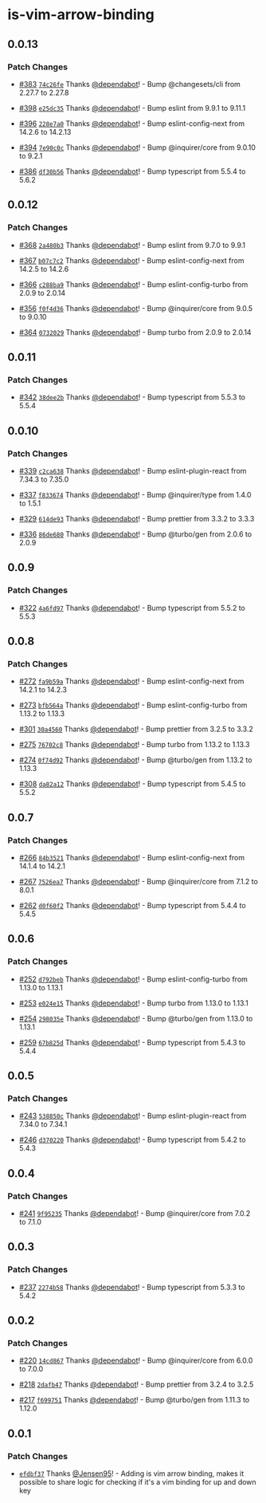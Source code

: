 # is-vim-arrow-binding

## 0.0.13

### Patch Changes

- [#383](https://github.com/Jensen95/inquirer-plugins/pull/383) [`74c26fe`](https://github.com/Jensen95/inquirer-plugins/commit/74c26feb0eb572a66e228b2b64b375265a23dc38) Thanks [@dependabot](https://github.com/apps/dependabot)! - Bump @changesets/cli from 2.27.7 to 2.27.8

- [#398](https://github.com/Jensen95/inquirer-plugins/pull/398) [`e25dc35`](https://github.com/Jensen95/inquirer-plugins/commit/e25dc3542a135907cbef5b601a1e01f6511d3b84) Thanks [@dependabot](https://github.com/apps/dependabot)! - Bump eslint from 9.9.1 to 9.11.1

- [#396](https://github.com/Jensen95/inquirer-plugins/pull/396) [`228e7a0`](https://github.com/Jensen95/inquirer-plugins/commit/228e7a0540aad5462b08608819d42c28d0f836aa) Thanks [@dependabot](https://github.com/apps/dependabot)! - Bump eslint-config-next from 14.2.6 to 14.2.13

- [#394](https://github.com/Jensen95/inquirer-plugins/pull/394) [`7e90c0c`](https://github.com/Jensen95/inquirer-plugins/commit/7e90c0c6d9c521d11d4713a2fa7f9b0994e7b3c6) Thanks [@dependabot](https://github.com/apps/dependabot)! - Bump @inquirer/core from 9.0.10 to 9.2.1

- [#386](https://github.com/Jensen95/inquirer-plugins/pull/386) [`df30b56`](https://github.com/Jensen95/inquirer-plugins/commit/df30b566b88c752992b574e9c4a0e93c7e3efcd5) Thanks [@dependabot](https://github.com/apps/dependabot)! - Bump typescript from 5.5.4 to 5.6.2

## 0.0.12

### Patch Changes

- [#368](https://github.com/Jensen95/inquirer-plugins/pull/368) [`2a480b3`](https://github.com/Jensen95/inquirer-plugins/commit/2a480b3ca2350f753ab2f3987eb430e402efab96) Thanks [@dependabot](https://github.com/apps/dependabot)! - Bump eslint from 9.7.0 to 9.9.1

- [#367](https://github.com/Jensen95/inquirer-plugins/pull/367) [`b07c7c2`](https://github.com/Jensen95/inquirer-plugins/commit/b07c7c2e42376d108ee36526b10fa9212f6144e7) Thanks [@dependabot](https://github.com/apps/dependabot)! - Bump eslint-config-next from 14.2.5 to 14.2.6

- [#366](https://github.com/Jensen95/inquirer-plugins/pull/366) [`c288ba9`](https://github.com/Jensen95/inquirer-plugins/commit/c288ba9076299b65e584feb24822359451fd7bee) Thanks [@dependabot](https://github.com/apps/dependabot)! - Bump eslint-config-turbo from 2.0.9 to 2.0.14

- [#356](https://github.com/Jensen95/inquirer-plugins/pull/356) [`f0f4d36`](https://github.com/Jensen95/inquirer-plugins/commit/f0f4d3636a11b16271c9d327b5f259a6416bd17e) Thanks [@dependabot](https://github.com/apps/dependabot)! - Bump @inquirer/core from 9.0.5 to 9.0.10

- [#364](https://github.com/Jensen95/inquirer-plugins/pull/364) [`0732029`](https://github.com/Jensen95/inquirer-plugins/commit/0732029a1150317881674fbdacd55b1d100257a4) Thanks [@dependabot](https://github.com/apps/dependabot)! - Bump turbo from 2.0.9 to 2.0.14

## 0.0.11

### Patch Changes

- [#342](https://github.com/Jensen95/inquirer-plugins/pull/342) [`38dee2b`](https://github.com/Jensen95/inquirer-plugins/commit/38dee2be5cbc7ac0e8acf1813750e077358c950e) Thanks [@dependabot](https://github.com/apps/dependabot)! - Bump typescript from 5.5.3 to 5.5.4

## 0.0.10

### Patch Changes

- [#339](https://github.com/Jensen95/inquirer-plugins/pull/339) [`c2ca638`](https://github.com/Jensen95/inquirer-plugins/commit/c2ca638b602bcb2660b7d1b795d1bc94bdb417ea) Thanks [@dependabot](https://github.com/apps/dependabot)! - Bump eslint-plugin-react from 7.34.3 to 7.35.0

- [#337](https://github.com/Jensen95/inquirer-plugins/pull/337) [`f833674`](https://github.com/Jensen95/inquirer-plugins/commit/f833674aecf1ce7abd6838e23cd3aa40b0904eae) Thanks [@dependabot](https://github.com/apps/dependabot)! - Bump @inquirer/type from 1.4.0 to 1.5.1

- [#329](https://github.com/Jensen95/inquirer-plugins/pull/329) [`614de93`](https://github.com/Jensen95/inquirer-plugins/commit/614de9336a74fc3e6f0e34eabcea189ae170860b) Thanks [@dependabot](https://github.com/apps/dependabot)! - Bump prettier from 3.3.2 to 3.3.3

- [#336](https://github.com/Jensen95/inquirer-plugins/pull/336) [`86de680`](https://github.com/Jensen95/inquirer-plugins/commit/86de680ee46deffbeaa186d641287ce9beccc442) Thanks [@dependabot](https://github.com/apps/dependabot)! - Bump @turbo/gen from 2.0.6 to 2.0.9

## 0.0.9

### Patch Changes

- [#322](https://github.com/Jensen95/inquirer-plugins/pull/322) [`4a6fd97`](https://github.com/Jensen95/inquirer-plugins/commit/4a6fd97072762abec1ee2e1da1e55bb68bbb65fd) Thanks [@dependabot](https://github.com/apps/dependabot)! - Bump typescript from 5.5.2 to 5.5.3

## 0.0.8

### Patch Changes

- [#272](https://github.com/Jensen95/inquirer-plugins/pull/272) [`fa9b59a`](https://github.com/Jensen95/inquirer-plugins/commit/fa9b59a9a36de76d3cb2b5e3898e1166371e880a) Thanks [@dependabot](https://github.com/apps/dependabot)! - Bump eslint-config-next from 14.2.1 to 14.2.3

- [#273](https://github.com/Jensen95/inquirer-plugins/pull/273) [`bfb564a`](https://github.com/Jensen95/inquirer-plugins/commit/bfb564a8faa17d7992c4458da80c3d1aef3db300) Thanks [@dependabot](https://github.com/apps/dependabot)! - Bump eslint-config-turbo from 1.13.2 to 1.13.3

- [#301](https://github.com/Jensen95/inquirer-plugins/pull/301) [`30a4560`](https://github.com/Jensen95/inquirer-plugins/commit/30a456002db92f5773462178f3be80af58699ae1) Thanks [@dependabot](https://github.com/apps/dependabot)! - Bump prettier from 3.2.5 to 3.3.2

- [#275](https://github.com/Jensen95/inquirer-plugins/pull/275) [`76702c8`](https://github.com/Jensen95/inquirer-plugins/commit/76702c8129cc6935db88a8ceec2742e3826db5f1) Thanks [@dependabot](https://github.com/apps/dependabot)! - Bump turbo from 1.13.2 to 1.13.3

- [#274](https://github.com/Jensen95/inquirer-plugins/pull/274) [`0f74d92`](https://github.com/Jensen95/inquirer-plugins/commit/0f74d92f836b7ac9642f557de294e97a070fa42b) Thanks [@dependabot](https://github.com/apps/dependabot)! - Bump @turbo/gen from 1.13.2 to 1.13.3

- [#308](https://github.com/Jensen95/inquirer-plugins/pull/308) [`da82a12`](https://github.com/Jensen95/inquirer-plugins/commit/da82a125158d39d21d8464b24c55408f931a7d65) Thanks [@dependabot](https://github.com/apps/dependabot)! - Bump typescript from 5.4.5 to 5.5.2

## 0.0.7

### Patch Changes

- [#266](https://github.com/Jensen95/inquirer-plugins/pull/266) [`84b3521`](https://github.com/Jensen95/inquirer-plugins/commit/84b3521a61d08b23e6b102e8105dfdb4081cec54) Thanks [@dependabot](https://github.com/apps/dependabot)! - Bump eslint-config-next from 14.1.4 to 14.2.1

- [#267](https://github.com/Jensen95/inquirer-plugins/pull/267) [`7526ea7`](https://github.com/Jensen95/inquirer-plugins/commit/7526ea78b61094857d0a65019feb5a1e9459ff20) Thanks [@dependabot](https://github.com/apps/dependabot)! - Bump @inquirer/core from 7.1.2 to 8.0.1

- [#262](https://github.com/Jensen95/inquirer-plugins/pull/262) [`d0f60f2`](https://github.com/Jensen95/inquirer-plugins/commit/d0f60f2141b7b31f8e22e7d23fde1ed653b0b93b) Thanks [@dependabot](https://github.com/apps/dependabot)! - Bump typescript from 5.4.4 to 5.4.5

## 0.0.6

### Patch Changes

- [#252](https://github.com/Jensen95/inquirer-plugins/pull/252) [`d792beb`](https://github.com/Jensen95/inquirer-plugins/commit/d792bebd6268066ee61245585bb56cedc2e53f4c) Thanks [@dependabot](https://github.com/apps/dependabot)! - Bump eslint-config-turbo from 1.13.0 to 1.13.1

- [#253](https://github.com/Jensen95/inquirer-plugins/pull/253) [`e024e15`](https://github.com/Jensen95/inquirer-plugins/commit/e024e15758155e1a76397d3e6be5452a4fd7ce0f) Thanks [@dependabot](https://github.com/apps/dependabot)! - Bump turbo from 1.13.0 to 1.13.1

- [#254](https://github.com/Jensen95/inquirer-plugins/pull/254) [`298035e`](https://github.com/Jensen95/inquirer-plugins/commit/298035ed6726a47d2c53b676a22db06b4e61235b) Thanks [@dependabot](https://github.com/apps/dependabot)! - Bump @turbo/gen from 1.13.0 to 1.13.1

- [#259](https://github.com/Jensen95/inquirer-plugins/pull/259) [`67b825d`](https://github.com/Jensen95/inquirer-plugins/commit/67b825d5229b776d35d816504402c43d5958e0f5) Thanks [@dependabot](https://github.com/apps/dependabot)! - Bump typescript from 5.4.3 to 5.4.4

## 0.0.5

### Patch Changes

- [#243](https://github.com/Jensen95/inquirer-plugins/pull/243) [`538850c`](https://github.com/Jensen95/inquirer-plugins/commit/538850c1664fa97a0002bc1fc7180e7986b7d9fb) Thanks [@dependabot](https://github.com/apps/dependabot)! - Bump eslint-plugin-react from 7.34.0 to 7.34.1

- [#246](https://github.com/Jensen95/inquirer-plugins/pull/246) [`d370220`](https://github.com/Jensen95/inquirer-plugins/commit/d37022083600e9ce35955b490ab735fb0687cafe) Thanks [@dependabot](https://github.com/apps/dependabot)! - Bump typescript from 5.4.2 to 5.4.3

## 0.0.4

### Patch Changes

- [#241](https://github.com/Jensen95/inquirer-plugins/pull/241) [`9f95235`](https://github.com/Jensen95/inquirer-plugins/commit/9f952358a95526f2112413dcf3168af261646117) Thanks [@dependabot](https://github.com/apps/dependabot)! - Bump @inquirer/core from 7.0.2 to 7.1.0

## 0.0.3

### Patch Changes

- [#237](https://github.com/Jensen95/inquirer-plugins/pull/237) [`2274b58`](https://github.com/Jensen95/inquirer-plugins/commit/2274b58822dcb6baec91ee6fb916d80ee692c2fb) Thanks [@dependabot](https://github.com/apps/dependabot)! - Bump typescript from 5.3.3 to 5.4.2

## 0.0.2

### Patch Changes

- [#220](https://github.com/Jensen95/inquirer-plugins/pull/220) [`14cd867`](https://github.com/Jensen95/inquirer-plugins/commit/14cd867fd9aae30d791935ac06644b5ed7761aff) Thanks [@dependabot](https://github.com/apps/dependabot)! - Bump @inquirer/core from 6.0.0 to 7.0.0

- [#218](https://github.com/Jensen95/inquirer-plugins/pull/218) [`2dafb47`](https://github.com/Jensen95/inquirer-plugins/commit/2dafb47ea4f95dd0b067580c4f8ef59072526443) Thanks [@dependabot](https://github.com/apps/dependabot)! - Bump prettier from 3.2.4 to 3.2.5

- [#217](https://github.com/Jensen95/inquirer-plugins/pull/217) [`f699751`](https://github.com/Jensen95/inquirer-plugins/commit/f69975149e144c59fca9bcbd349049b7f9d928e7) Thanks [@dependabot](https://github.com/apps/dependabot)! - Bump @turbo/gen from 1.11.3 to 1.12.0

## 0.0.1

### Patch Changes

- [`efdbf37`](https://github.com/Jensen95/inquirer-plugins/commit/efdbf377e46dcd174130b3bf6e2884c2cc9c39bb) Thanks [@Jensen95](https://github.com/Jensen95)! - Adding is vim arrow binding, makes it possible to share logic for checking if it's a vim binding for up and down key
